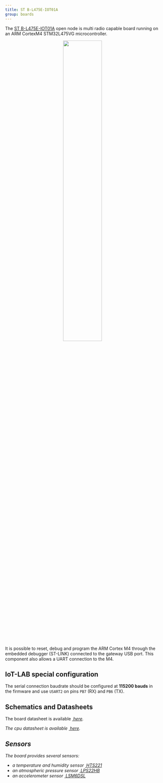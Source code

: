 ```yaml
---
title: ST B-L475E-IOT01A
group: boards
---
```


The [ST B-L475E-IOT01A](https://www.st.com/en/evaluation-tools/b-l475e-iot01a.html)
open node is multi radio capable board running on an ARM CortexM4 STM32L475VG
microcontroller.

<div style="text-align:center">
<img src="{{ '/assets/images/docs/boards/st-iotnode/' | relative_url}}st-iotnode.jpg" style="width:50%;"/>
</div>

It is possible to reset, debug and program the ARM Cortex M4 through the
embedded debugger (ST-LINK) connected to the gateway USB port. This component
also allows a UART connection to the M4.

## IoT-LAB special configuration

The serial connection baudrate should be configured at **115200 bauds** in the
firmware and use `USART2` on pins `PB7` (RX) and `PB6` (TX).

## Schematics and Datasheets

The board datasheet is available [<i class="far fa-file-pdf"/>&nbsp;here](https://www.st.com/resource/en/user_manual/dm00347848.pdf).

The cpu datasheet is available [<i class="far fa-file-pdf"/>&nbsp;here](https://www.st.com/resource/en/datasheet/stm32l475vg.pdf).

## Sensors

The board provides several sensors:
  * a temperature and humidity sensor
    [<i class="far fa-file-pdf"/>&nbsp;HTS221](https://www.st.com/resource/en/datasheet/hts221.pdf)
  * an atmospheric pressure sensor
    [<i class="far fa-file-pdf"/>&nbsp;LPS22HB](https://www.st.com/resource/en/datasheet/dm00140895.pdf)
  * an accelerometer sensor
    [<i class="far fa-file-pdf"/>&nbsp;LSM6DSL](https://www.st.com/resource/en/datasheet/lsm6dsl.pdf)

